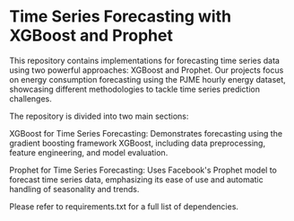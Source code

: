 # Time Series Forecasting with XGBoost and Prophet

This repository contains implementations for forecasting time series data using two powerful approaches: XGBoost and Prophet. Our projects focus on energy consumption forecasting using the PJME hourly energy dataset, showcasing different methodologies to tackle time series prediction challenges.

The repository is divided into two main sections:

XGBoost for Time Series Forecasting: Demonstrates forecasting using the gradient boosting framework XGBoost, including data preprocessing, feature engineering, and model evaluation.

Prophet for Time Series Forecasting: Uses Facebook's Prophet model to forecast time series data, emphasizing its ease of use and automatic handling of seasonality and trends.

Please refer to requirements.txt for a full list of dependencies.

